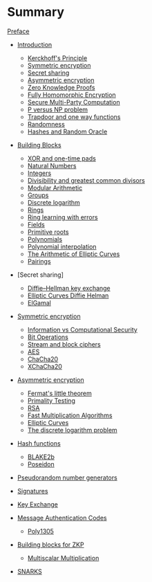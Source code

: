 # Summary

[Preface](./index.md)

- [Introduction]()
    - [Kerckhoff's Principle]()
    - [Symmetric encryption]()
    - [Secret sharing]()
    - [Asymmetric encryption]()
    - [Zero Knowledge Proofs]()
    - [Fully Homomorphic Encryption]()
    - [Secure Multi-Party Computation]()
    - [P versus NP problem]()
    - [Trapdoor and one way functions]()
    - [Randomness](./randomness/index.md)
    - [Hashes and Random Oracle]()
  
- [Building Blocks](./chapter_2/index.md)  
    - [XOR and one-time pads]()
    - [Natural Numbers](./chapter_2/natural_numbers.md)
    - [Integers](./chapter_2/integers.md)
    - [Divisibility and greatest common divisors]()
    - [Modular Arithmetic](./chapter_2/modular_arithmetic.md)
    - [Groups](./chapter_2/groups.md)
    - [Discrete logarithm]()
    - [Rings](./chapter_2/rings.md)
    - [Ring learning with errors]()
    - [Fields](./chapter_2/fields.md)
    - [Primitive roots]()
    - [Polynomials](./chapter_2/polynomials.md)
    - [Polynomial interpolation]()
    - [The Arithmetic of Elliptic Curves]()
    - [Pairings]()

- [Secret sharing]
   - [Diffie–Hellman key exchange]()
   - [Elliptic Curves Diffie Helman]()
   - [ElGamal]()
 
- [Symmetric encryption](./chapter_3/index.md)
    - [Information vs Computational Security](./chapter_3/information.md)
    - [Bit Operations](./chapter_3/bit_operations.md)
    - [Stream and block ciphers](./chapter_3/stream_and_block.md)
    - [AES](./chapter_3/aes.md)
    - [ChaCha20](./chapter_3/chacha20.md)
    - [XChaCha20]()
- [Asymmetric encryption](./chapter_4/asymmetric_encryption.md)
    - [Fermat's little theorem](./chapter_4/fermat_little_theorem.md)
    - [Primality Testing](./chapter_4/primality_testing.md)
    - [RSA](./chapter_4/rsa.md)
    - [Fast Multiplication Algorithms](./chapter_2/fast_multiplication_algorithms.md)
    - [Elliptic Curves](./chapter_4/elliptic_curves.md)
    - [The discrete logarithm problem](./chapter_4/discrete_logarithm.md)
- [Hash functions](./chapter_5/hash_functions.md)
	- [BLAKE2b]()
	- [Poseidon]()
- [Pseudorandom number generators](./chapter_6/pseudorandom_generator.md)
- [Signatures](./chapter_7/signatures.md)
- [Key Exchange](./chapter_8/key_exchange.md)
- [Message Authentication Codes](./chapter_9/message_authentication_codes.md)
    - [Poly1305]()
- [Building blocks for ZKP](./chapter_10/build_blocks.md)
    - [Multiscalar Multiplication](./chapter_10/multiscalar_multiplication.md)
- [SNARKS](./chapter_11/snarks.md)

